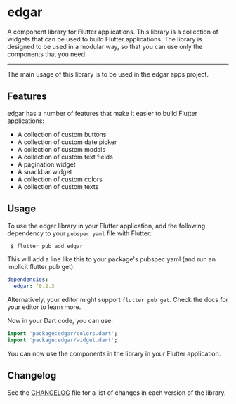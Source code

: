 # edgar
A component library for Flutter applications. This library is a collection of widgets that can be used to build Flutter applications. The library is designed to be used in a modular way, so that you can use only the components that you need.

---
The main usage of this library is to be used in the edgar apps project.

## Features
edgar has a number of features that make it easier to build Flutter applications:
- A collection of custom buttons
- A collection of custom date picker
- A collection of custom modals
- A collection of custom text fields
- A pagination widget
- A snackbar widget
- A collection of custom colors
- A collection of custom texts

## Usage
To use the edgar library in your Flutter application, add the following dependency to your `pubspec.yaml` file with Flutter:

```bash
 $ flutter pub add edgar
```

This will add a line like this to your package's pubspec.yaml (and run an implicit flutter pub get):
```yaml
dependencies:
  edgar: ^0.2.3
```
Alternatively, your editor might support `flutter pub get`. Check the docs for your editor to learn more.

Now in your Dart code, you can use:

```dart
import 'package:edgar/colors.dart';
import 'package:edgar/widget.dart';
```

You can now use the components in the library in your Flutter application.

## Changelog
See the [CHANGELOG](CHANGELOG.md) file for a list of changes in each version of the library.
